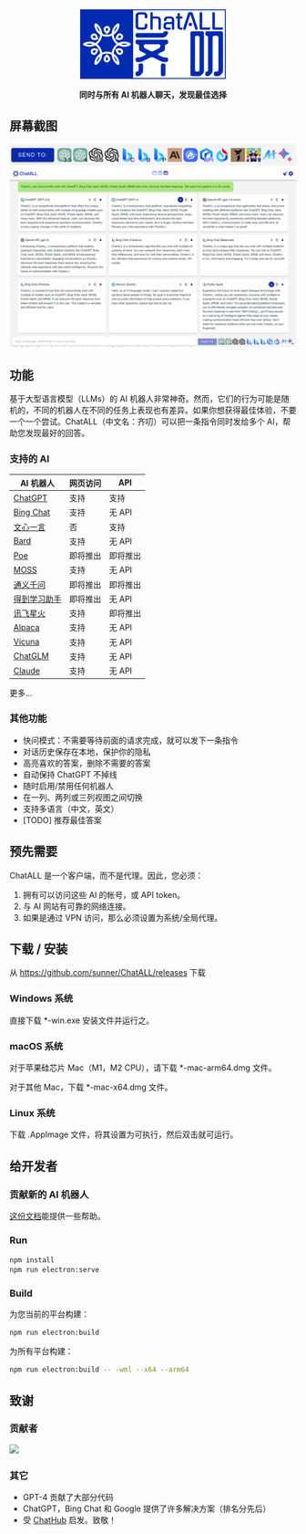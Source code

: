 <div align="center">
   <img src="src/assets/logo-cover.png" width=256></img>
   <p><strong>同时与所有 AI 机器人聊天，发现最佳选择</strong></p>
</div>

## 屏幕截图

![Screenshot](screenshots/screenshot-2.png?raw=true)
![Screenshot](screenshots/screenshot-1.png?raw=true)

## 功能

基于大型语言模型（LLMs）的 AI 机器人非常神奇。然而，它们的行为可能是随机的，不同的机器人在不同的任务上表现也有差异。如果你想获得最佳体验，不要一个一个尝试。ChatALL（中文名：齐叨）可以把一条指令同时发给多个 AI，帮助您发现最好的回答。

### 支持的 AI

| AI 机器人                                                    | 网页访问 | API      |
| ------------------------------------------------------------ | -------- | -------- |
| [ChatGPT](https://chat.openai.com)                           | 支持     | 支持     |
| [Bing Chat](https://www.bing.com/new)                        | 支持     | 无 API   |
| [文心一言](https://yiyan.baidu.com/)                         | 否       | 支持     |
| [Bard](https://bard.google.com/)                             | 支持     | 无 API   |
| [Poe](https://poe.com/)                                      | 即将推出 | 即将推出 |
| [MOSS](https://moss.fastnlp.top/)                            | 支持     | 无 API   |
| [通义千问](http://tongyi.aliyun.com/)                        | 即将推出 | 即将推出 |
| [得到学习助手](https://ai.dedao.cn/)                         | 即将推出 | 无 API   |
| [讯飞星火](http://xinghuo.xfyun.cn/)                         | 支持     | 即将推出 |
| [Alpaca](https://crfm.stanford.edu/2023/03/13/alpaca.html)   | 支持     | 无 API   |
| [Vicuna](https://lmsys.org/blog/2023-03-30-vicuna/)          | 支持     | 无 API   |
| [ChatGLM](https://chatglm.cn/blog)                           | 支持     | 无 API   |
| [Claude](https://www.anthropic.com/index/introducing-claude) | 支持     | 无 API   |

更多...

### 其他功能

- 快问模式：不需要等待前面的请求完成，就可以发下一条指令
- 对话历史保存在本地，保护你的隐私
- 高亮喜欢的答案，删除不需要的答案
- 自动保持 ChatGPT 不掉线
- 随时启用/禁用任何机器人
- 在一列、两列或三列视图之间切换
- 支持多语言（中文，英文）
- [TODO] 推荐最佳答案

## 预先需要

ChatALL 是一个客户端，而不是代理。因此，您必须：

1. 拥有可以访问这些 AI 的帐号，或 API token。
2. 与 AI 网站有可靠的网络连接。
3. 如果是通过 VPN 访问，那么必须设置为系统/全局代理。

## 下载 / 安装

从 https://github.com/sunner/ChatALL/releases 下载

### Windows 系统

直接下载 \*-win.exe 安装文件并运行之。

### macOS 系统

对于苹果硅芯片 Mac（M1，M2 CPU），请下载 \*-mac-arm64.dmg 文件。

对于其他 Mac，下载 \*-mac-x64.dmg 文件。

### Linux 系统

下载 .AppImage 文件，将其设置为可执行，然后双击就可运行。

## 给开发者

### 贡献新的 AI 机器人

[这份文档](https://github.com/sunner/ChatALL/wiki/%E5%A6%82%E4%BD%95%E6%B7%BB%E5%8A%A0%E4%B8%80%E4%B8%AA%E6%96%B0%E7%9A%84-AI-%E5%AF%B9%E8%AF%9D%E6%9C%BA%E5%99%A8%E4%BA%BA)能提供一些帮助。

### Run

```bash
npm install
npm run electron:serve
```

### Build

为您当前的平台构建：

```bash
npm run electron:build
```

为所有平台构建：

```bash
npm run electron:build -- -wml --x64 --arm64
```

## 致谢

### 贡献者

<a href="https://github.com/sunner/ChatALL/graphs/contributors">
  <img src="https://contrib.rocks/image?repo=sunner/ChatALL" />
</a>

### 其它

- GPT-4 贡献了大部分代码
- ChatGPT，Bing Chat 和 Google 提供了许多解决方案（排名分先后）
- 受 [ChatHub](https://github.com/chathub-dev/chathub) 启发。致敬！
